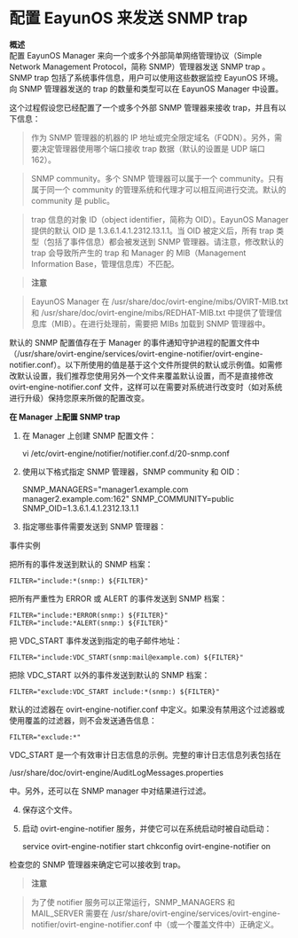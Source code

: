 # 配置 EayunOS 来发送 SNMP trap
**概述**<br/>
配置 EayunOS Manager 来向一个或多个外部简单网络管理协议（Simple Network Management Protocol，简称 SNMP）管理器发送 SNMP trap 。SNMP trap 包括了系统事件信息，用户可以使用这些数据监控 EayunOS 环境。向 SNMP 管理器发送的 trap 的数量和类型可以在 EayunOS Manager 中设置。

这个过程假设您已经配置了一个或多个外部 SNMP 管理器来接收 trap，并且有以下信息：

> 作为 SNMP 管理器的机器的 IP 地址或完全限定域名（FQDN）。另外，需要决定管理器使用哪个端口接收 trap 数据（默认的设置是 UDP 端口 162）。

> SNMP community。多个 SNMP 管理器可以属于一个 community。只有属于同一个 community 的管理系统和代理才可以相互间进行交流。默认的 community 是 public。

> trap 信息的对象 ID（object identifier，简称为 OID）。EayunOS Manager 提供的默认 OID 是 1.3.6.1.4.1.2312.13.1.1。当 OID 被定义后，所有 trap 类型（包括了事件信息）都会被发送到 SNMP 管理器。请注意，修改默认的 trap 会导致所产生的 trap 和 Manager 的 MIB（Management Information Base，管理信息库）不匹配。

> **注意**

> EayunOS Manager 在 /usr/share/doc/ovirt-engine/mibs/OVIRT-MIB.txt 和 /usr/share/doc/ovirt-engine/mibs/REDHAT-MIB.txt 中提供了管理信息库（MIB）。在进行处理前，需要把 MIBs 加载到 SNMP 管理器中。

默认的 SNMP 配置值存在于 Manager 的事件通知守护进程的配置文件中（/usr/share/ovirt-engine/services/ovirt-engine-notifier/ovirt-engine-notifier.conf）。以下所使用的值是基于这个文件所提供的默认或示例值。如需修改默认设置，我们推荐您使用另外一个文件来覆盖默认设置，而不是直接修改 ovirt-engine-notifier.conf  文件，这样可以在需要对系统进行改变时（如对系统进行升级）保持您原来所做的配置改变。

**在 Manager 上配置 SNMP trap**

1. 在 Manager 上创建 SNMP 配置文件：

    vi /etc/ovirt-engine/notifier/notifier.conf.d/20-snmp.conf

2. 使用以下格式指定 SNMP 管理器，SNMP community 和 OID：

    SNMP_MANAGERS="manager1.example.com
    manager2.example.com:162"
    SNMP_COMMUNITY=public
    SNMP_OID=1.3.6.1.4.1.2312.13.1.1

3. 指定哪些事件需要发送到 SNMP 管理器：

事件实例

把所有的事件发送到默认的 SNMP 档案：

    FILTER="include:*(snmp:) ${FILTER}"

把所有严重性为 ERROR 或 ALERT 的事件发送到 SNMP 档案：

    FILTER="include:*ERROR(snmp:) ${FILTER}"
    FILTER="include:*ALERT(snmp:) ${FILTER}"

把 VDC_START 事件发送到指定的电子邮件地址：

    FILTER="include:VDC_START(snmp:mail@example.com) ${FILTER}"

把除 VDC_START 以外的事件发送到默认的 SNMP 档案：

    FILTER="exclude:VDC_START include:*(snmp:) ${FILTER}"

默认的过滤器在 ovirt-engine-notifier.conf 中定义。如果没有禁用这个过滤器或使用覆盖的过滤器，则不会发送通告信息：

    FILTER="exclude:*"

VDC_START 是一个有效审计日志信息的示例。完整的审计日志信息列表包括在 

/usr/share/doc/ovirt-engine/AuditLogMessages.properties

中。另外，还可以在 SNMP manager 中对结果进行过滤。

4. 保存这个文件。

5. 启动 ovirt-engine-notifier 服务，并使它可以在系统启动时被自动启动：

    service ovirt-engine-notifier start
    chkconfig ovirt-engine-notifier on

检查您的 SNMP 管理器来确定它可以接收到 trap。

> **注意**

> 为了使 notifier 服务可以正常运行，SNMP_MANAGERS 和 MAIL_SERVER 需要在 /usr/share/ovirt-engine/services/ovirt-engine-notifier/ovirt-engine-notifier.conf 中（或一个覆盖文件中）正确定义。

